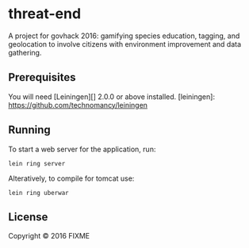 # threat-end

A project for govhack 2016: gamifying species education, tagging, and geolocation to involve citizens with environment improvement and data gathering.

## Prerequisites

You will need [Leiningen][] 2.0.0 or above installed.
[leiningen]: https://github.com/technomancy/leiningen

## Running

To start a web server for the application, run:

    lein ring server
    
Alteratively, to compile for tomcat use:

    lein ring uberwar

## License

Copyright © 2016 FIXME
